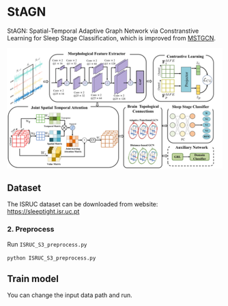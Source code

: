 # StAGN
StAGN: Spatial-Temporal Adaptive Graph Network via Constranstive Learning for Sleep Stage Classification, which is improved from [MSTGCN](https://github.com/ziyujia/MSTGCN).

![model_architecture](model_structure.jpg)

## Dataset
The ISRUC dataset can be downloaded from website: https://sleeptight.isr.uc.pt

### 2. Preprocess
Run `ISRUC_S3_preprocess.py`

`python ISRUC_S3_preprocess.py`

## Train model
You can change the input data path and run.
